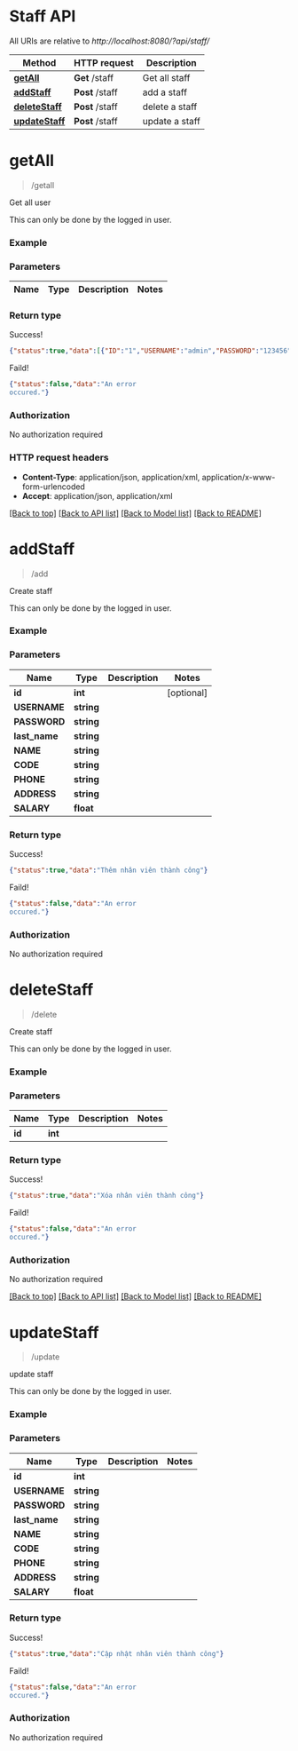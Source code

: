 # Staff API

All URIs are relative to *http://localhost:8080/?api/staff/*

Method | HTTP request | Description
------------- | ------------- | -------------
[**getAll**](staff.md#getAll) | **Get** /staff | Get all staff
[**addStaff**](staff.md#addStaff) | **Post** /staff | add a staff
[**deleteStaff**](staff.md#deleteStaff) | **Post** /staff | delete a staff
[**updateStaff**](staff.md#updateStaff) | **Post** /staff | update a staff

# **getAll**
> /getall

Get all user

This can only be done by the logged in user.
### Example


### Parameters

Name | Type | Description  | Notes
------------- | ------------- | ------------- | -------------


### Return type

Success!
```json
{"status":true,"data":[{"ID":"1","USERNAME":"admin","PASSWORD":"123456","NAME":"V\u00f5 Tr\u1ecdng T\u00ecnh","CODE":"S5210085","PHONE":"0843206397","ADDRESS":"L\u00ea V\u0103n S\u1ef9, Q3, TP HCM","SALARY":"5000"},{"ID":"3","USERNAME":"admi","PASSWORD":"12345","NAME":"Lotte Cinema Q","CODE":"S5210085","PHONE":"084320639","ADDRESS":"Q7, Th\u00e0nh ph\u1ed1 H\u1ed3 Ch\u00ed min","SALARY":"500"}]}
```
Faild!
```json
{"status":false,"data":"An error 
occured."}
```

### Authorization

No authorization required

### HTTP request headers

 - **Content-Type**: application/json, application/xml, application/x-www-form-urlencoded
 - **Accept**: application/json, application/xml

[[Back to top]](#) [[Back to API list]](../../staff.md#documentation-for-api-endpoints) [[Back to Model list]](../../staff.md#documentation-for-models) [[Back to README]](../../staff.md)

# **addStaff**
> /add

Create staff

This can only be done by the logged in user.

### Example

### Parameters

Name | Type | Description  | Notes
------------- | ------------- | ------------- | -------------
 **id** | **int**|  | [optional]
 **USERNAME** | **string**|  | 
 **PASSWORD** | **string**|  | 
 **last_name** | **string**|  | 
 **NAME** | **string**|  | 
 **CODE** | **string**|  | 
 **PHONE** | **string**|  | 
 **ADDRESS** | **string**|  | 
 **SALARY** | **float**|  | 

### Return type

Success!
```json
{"status":true,"data":"Thêm nhân viên thành công"}
```
Faild!
```json
{"status":false,"data":"An error 
occured."}
```

### Authorization

No authorization required
# **deleteStaff**
> /delete

Create staff

This can only be done by the logged in user.

### Example

### Parameters

Name | Type | Description  | Notes
------------- | ------------- | ------------- | -------------
 **id** | **int**|  | 

### Return type

Success!
```json
{"status":true,"data":"Xóa nhân viên thành công"}
```
Faild!
```json
{"status":false,"data":"An error 
occured."}
```

### Authorization

No authorization required

[[Back to top]](#) [[Back to API list]](../../README.md#documentation-for-api-endpoints) [[Back to Model list]](../../README.md#documentation-for-models) [[Back to README]](../../README.md)

# **updateStaff**
> /update

update staff

This can only be done by the logged in user.

### Example

### Parameters

Name | Type | Description  | Notes
------------- | ------------- | ------------- | -------------
 **id** | **int**|  | 
 **USERNAME** | **string**|  | 
 **PASSWORD** | **string**|  | 
 **last_name** | **string**|  | 
 **NAME** | **string**|  | 
 **CODE** | **string**|  | 
 **PHONE** | **string**|  | 
 **ADDRESS** | **string**|  | 
 **SALARY** | **float**|  | 

### Return type

Success!
```json
{"status":true,"data":"Cập nhật nhân viên thành công"}
```
Faild!
```json
{"status":false,"data":"An error 
occured."}
```

### Authorization

No authorization required